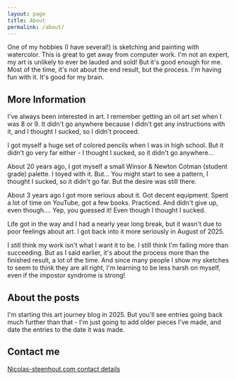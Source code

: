 ```yaml
---
layout: page
title: About
permalink: /about/
---
```


One of my hobbies (I have several!) is sketching and painting with watercolor. This is great to get away from computer work. I'm not an expert, my art is unlikely to ever be lauded and sold! But it's good enough for me. Most of the time, it's not about the end result, but the process. I'm having fun with it. It's good for my brain.

## More Information

I've always been interested in art. I remember getting an oil art set when I was 8 or 9. It didn't go anywhere because I didn't get any instructions with it, and I thought I sucked, so I didn't proceed.

I got myself a huge set of colored pencils when I was in high school. But it didn't go very far either - I thought I sucked, so it didn't go anywhere...

About 20 years ago, I got myself a small Winsor & Newton Cotman (student grade) palette. I toyed with it. But... You might start to see a pattern, I thought I sucked, so it didn't go far. But the desire was still there.

About 3 years ago I got more serious about it. Got decent equipment. Spent a lot of time on YouTube, got a few books. Practiced. And didn't give up, even though.... Yep, you guessed it! Even though I thought I sucked.

Life got in the way and I had a nearly year long break, but it wasn't due to poor feelings about art. I got back into it more seriously in August of 2025.

I *still* think my work isn't what I want it to be. I still think I'm failing more than succeeding. But as I said earlier, it's about the process more than the finished result, a lot of the time. And since many people I show my sketches to seem to think they are all right, I'm learning to be less harsh on myself, even if the impostor syndrome is strong!

## About the posts

I'm starting this art journey blog in 2025. But you'll see entries going back much further than that - I'm just going to add older pieces I've made, and date the entries to the date it was made.

## Contact me

[Nicolas-steenhout.com contact details](https://nicolas-steenhout.com/contact/)